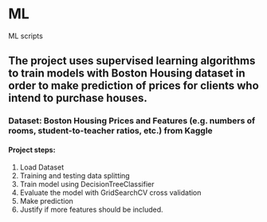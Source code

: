 # ML
ML scripts
## The project uses supervised learning algorithms to train models with Boston Housing dataset in order to make prediction of prices for clients who intend to purchase houses.
### Dataset: Boston Housing Prices and Features (e.g. numbers of rooms, student-to-teacher ratios, etc.) from Kaggle
#### Project steps: 
1) Load Dataset
2) Training and testing data splitting
3) Train model using DecisionTreeClassifier
4) Evaluate the model with GridSearchCV cross validation
5) Make prediction
6) Justify if more features should be included.
